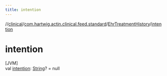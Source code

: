 ```yaml
---
title: intention
---
```

//[clinical](../../../index.html)/[com.hartwig.actin.clinical.feed.standard](../index.html)/[EhrTreatmentHistory](index.html)/[intention](intention.html)



# intention



[JVM]\
val [intention](intention.html): [String](https://kotlinlang.org/api/latest/jvm/stdlib/kotlin/-string/index.html)? = null




